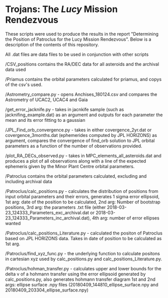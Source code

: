 # Trojans: The *Lucy* Mission Rendezvous

These scripts were used to produce the results in the report "Determining the Position of Patroclus for the Lucy Mission Rendezvous". Below is a description of the contents of this repository.

All .dat files are data files to be used in conjunction with other scripts

/CSV_positions contains the RA/DEC data for all asteroids and the archival data used

/Priamus contains the orbital parameters calculated for priamus, and copys of the csv's used.

/Astrometry\_compare.py - opens Anchises\_180124.csv and compares the Astrometry of UCAC2, UCAC4 and Gaia

/get\_error\_jacknife.py - takes in jacnkife sample (such as jacknifing\_example.dat) as an argument and outputs for each parameter the mean and its error fitting to a gaussian

/JPL\_Find\_orb\_convergence.py - takes in either covergence\_2yr.dat or covergence\_3months.dat (ephemerides computed by JPL HORIZONS) as argument, compares the convergence of find\_orb solution to JPL orbital parameters as a function of the number of observations provided.

/plot\_RA\_DECs\_observed.py - takes in MPC\_elements\_all\_asteroids.dat and produces a plot of all observations along with a line of the expected ephemeris given by the Minor Plant Centre orbital parameters.

/Patroclus contains the orbital parameters calculated, excluding and including archival data

/Patroclus/calc\_positions.py - calculates the distribution of positions from input orbital parameters and their errors, generates 1 sigma error ellipsoid,  1st arg: date of the position to be calculated, 2nd arg: Number of bootstrap positions, 3rd arg: the parameters .txt file (either 2018-03-23\_124333\_Parameters\_exc\_archival.dat or 2018-03-23\_124333\_Parameters\_inc\_archival.dat), 4th arg: number of error ellipses wanted

/Patroclus/calc\_positions\_Literature.py - calculated the positon of Patroclus based on JPL HORIZONS data. Takes in date of position to be calculated as 1st arg.

/Patroclus/find\_xyz\_func.py - the underlying function to calculate positons in cartesian xyz used by calc\_positions.py and calc\_positions\_Literature.py.

/Patroclus/hohman\_transfer.py - calculates upper and lower bounds for the delta v of a hohmann transfer using the error ellipsoid generated by calc\_positions.py, also generates hohmann transfer diagram 1st and 2nd args: ellipse surface .npy files (20180409\_144810\_ellipse\_surface.npy and 20180409\_203304\_ellipse\_surface.npy)

